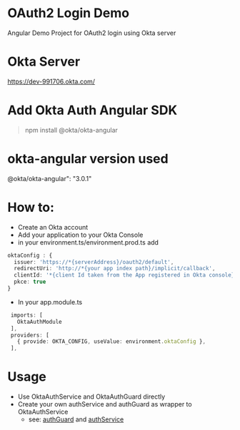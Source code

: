 # OAuth2 Login Demo

Angular Demo Project for OAuth2 login using Okta server

# Okta Server
https://dev-991706.okta.com/

# Add Okta Auth Angular SDK
 > npm install @okta/okta-angular


# okta-angular version used
@okta/okta-angular": "3.0.1"

# How to:
 * Create an Okta account
 * Add your application to your Okta Console
 * in your environment.ts/environment.prod.ts add
 
 ```typescript
 oktaConfig : {
   issuer: 'https://*{serverAddress}/oauth2/default',
   redirectUri: 'http://*{your app index path}/implicit/callback',
   clientId: '*{client Id taken from the App registered in Okta console}',
   pkce: true
 }
 ``` 
 * In your app.module.ts
 ```typescript 
  imports: [
    OktaAuthModule
  ],
  providers: [
    { provide: OKTA_CONFIG, useValue: environment.oktaConfig },
  ],
  ```
  # Usage
  * Use OktaAuthService and OktaAuthGuard directly
  * Create your own authService and authGuard as wrapper to OktaAuthService
    * see:
    [authGuard](https://github.com/angelitoTalens/angular-OAuth2-Okta/blob/master/src/app/auth.guard.ts) and
    [authService](https://github.com/angelitoTalens/angular-OAuth2-Okta/blob/master/src/app/auth.service.ts)
